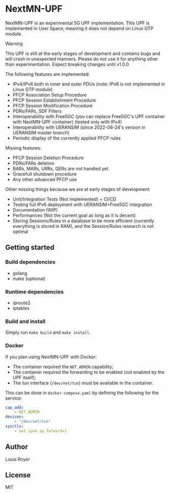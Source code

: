 # NextMN-UPF
NextMN-UPF is an experimental 5G UPF implementation. This UPF is implemented in User Space, meaning it does not depend on Linux GTP module.
> [!WARNING]
> This UPF is still at the early stages of development and contains bugs and will crash in unexpected manners.
> Please do not use it for anything other than experimentation. Expect breaking changes until v1.0.0

The following features are implemented:
- IPv4/IPv6 both in inner and outer PDUs (note: IPv6 is not implemented in Linux GTP module)
- PFCP Association Setup Procedure
- PFCP Session Establishment Procedure
- PFCP Session Modification Procedure
- PDRs/FARs, SDF Filters
- Interoperability with Free5GC (you can replace Free5GC's UPF container with NextMN-UPF container) (tested only with IPv4)
- Interoperability with UERANSIM (since 2022-06-24's version in UERANSIM master branch)
- Periodic display of the currently applied PFCP rules

Missing features:
- PFCP Session Deletion Procedure
- PDRs/FARs deletion
- BARs, MARs, URRs, QERs are not handled yet
- Gracefull shutdown procedure
- Any other advanced PFCP use

Other missing things because we are at early stages of development:
- Unit/Integration Tests (Not implemented) + CI/CD
- Testing full IPv6 deployment with UERANSIM+Free5GC integration
- Documentation (WIP)
- Performances (Not the current goal as long as it is decent)
- Storing Sessions/Rules in a database to be more efficient (currently everything is stored in RAM), and the Session/Rules research is not optimal


## Getting started
### Build dependencies
- golang
- make (optional)

### Runtime dependencies
- iproute2
- iptables

### Build and install
Simply run `make build` and `make install`.

### Docker
If you plan using NextMN-UPF with Docker:
- The container required the `NET_ADMIN` capability;
- The container required the forwarding to be enabled (not enabled by the UPF itself);
- The tun interface (`/dev/net/tun`) must be available in the container.

This can be done in `docker-compose.yaml` by defining the following for the service:

```yaml
cap_add:
    - NET_ADMIN
devices:
    - "/dev/net/tun"
sysctls:
    - net.ipv4.ip_forward=1
```

## Author
Louis Royer

## License
MIT
